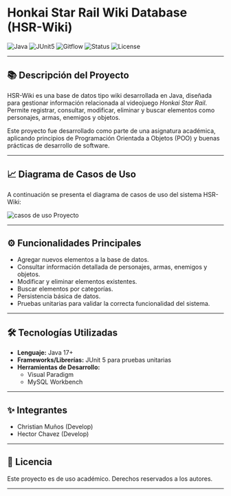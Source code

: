 # Honkai Star Rail Wiki Database (HSR-Wiki)

![Java](https://img.shields.io/badge/Java-17%2B-blue?logo=java&logoColor=white)
![JUnit5](https://img.shields.io/badge/Tested%20with-JUnit5-green?logo=testing-library&logoColor=white)
![Gitflow](https://img.shields.io/badge/Workflow-Gitflow-important)
![Status](https://img.shields.io/badge/Status-In%20Development-yellow)
![License](https://img.shields.io/badge/License-Academic-lightgrey)

---

## 📚 Descripción del Proyecto
HSR-Wiki es una base de datos tipo wiki desarrollada en Java, diseñada para gestionar información relacionada al videojuego *Honkai Star Rail*.  
Permite registrar, consultar, modificar, eliminar y buscar elementos como personajes, armas, enemigos y objetos.

Este proyecto fue desarrollado como parte de una asignatura académica, aplicando principios de Programación Orientada a Objetos (POO) y buenas prácticas de desarrollo de software.

---

## 📈 Diagrama de Casos de Uso

A continuación se presenta el diagrama de casos de uso del sistema HSR-Wiki:

![casos de uso Proyecto](https://github.com/user-attachments/assets/75d88694-0c59-4dfa-881d-dc6e13dfc26b)

---

## ⚙️ Funcionalidades Principales
- Agregar nuevos elementos a la base de datos.
- Consultar información detallada de personajes, armas, enemigos y objetos.
- Modificar y eliminar elementos existentes.
- Buscar elementos por categorías.
- Persistencia básica de datos.
- Pruebas unitarias para validar la correcta funcionalidad del sistema.

---

## 🛠️ Tecnologías Utilizadas
- **Lenguaje:** Java 17+
- **Frameworks/Librerías:** JUnit 5 para pruebas unitarias
- **Herramientas de Desarrollo:**
  - Visual Paradigm
  - MySQL Workbench

---


## ✨ Integrantes
- Christian Muños (Develop)
- Hector Chavez (Develop)


---

## 📄 Licencia
Este proyecto es de uso académico. Derechos reservados a los autores.

---
